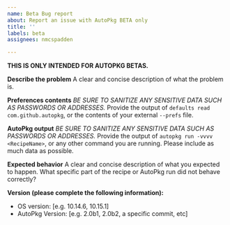 ```yaml
---
name: Beta Bug report
about: Report an issue with AutoPkg BETA only
title: ''
labels: beta
assignees: nmcspadden

---
```


**THIS IS ONLY INTENDED FOR AUTOPKG BETAS.**

**Describe the problem**
A clear and concise description of what the problem is.

**Preferences contents**
*BE SURE TO SANITIZE ANY SENSITIVE DATA SUCH AS PASSWORDS OR ADDRESSES.*
Provide the output of `defaults read com.github.autopkg`, or the contents of your external `--prefs` file. 

**AutoPkg output**
*BE SURE TO SANITIZE ANY SENSITIVE DATA SUCH AS PASSWORDS OR ADDRESSES.*
Provide the output of `autopkg run -vvvv <RecipeName>`, or any other command you are running. Please include as much data as possible.

**Expected behavior**
A clear and concise description of what you expected to happen. What specific part of the recipe or AutoPkg run did not behave correctly?

**Version (please complete the following information):**
 - OS version: [e.g. 10.14.6, 10.15.1]
- AutoPkg Version: [e.g. 2.0b1, 2.0b2, a specific commit, etc]
